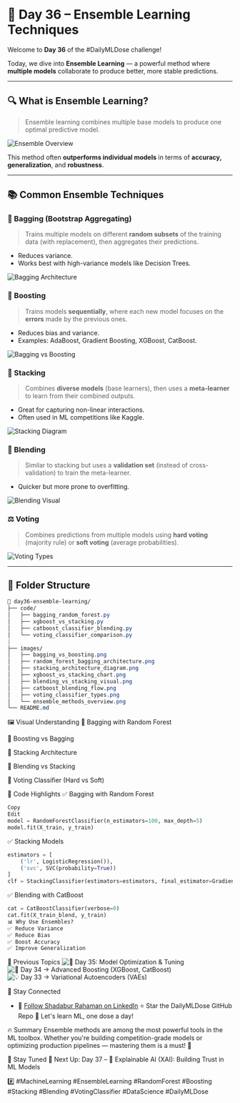 # 🧩 Day 36 – Ensemble Learning Techniques

Welcome to **Day 36** of the #DailyMLDose challenge!

Today, we dive into **Ensemble Learning** — a powerful method where **multiple models** collaborate to produce better, more stable predictions.

---

## 🔍 What is Ensemble Learning?

> Ensemble learning combines multiple base models to produce one optimal predictive model.

![Ensemble Overview](images/ensemble_methods_overview.png)

This method often **outperforms individual models** in terms of **accuracy, generalization**, and **robustness**.

---

## 📚 Common Ensemble Techniques

### 🧺 Bagging (Bootstrap Aggregating)

> Trains multiple models on different **random subsets** of the training data (with replacement), then aggregates their predictions.

- Reduces variance.
- Works best with high-variance models like Decision Trees.

![Bagging Architecture](images/random_forest_bagging_architecture.png)

### 🚀 Boosting

> Trains models **sequentially**, where each new model focuses on the **errors** made by the previous ones.

- Reduces bias and variance.
- Examples: AdaBoost, Gradient Boosting, XGBoost, CatBoost.

![Bagging vs Boosting](images/bagging_vs_boosting.png)

### 🧠 Stacking

> Combines **diverse models** (base learners), then uses a **meta-learner** to learn from their combined outputs.

- Great for capturing non-linear interactions.
- Often used in ML competitions like Kaggle.

![Stacking Diagram](images/stacking_architecture_diagram.png)

### 🤝 Blending

> Similar to stacking but uses a **validation set** (instead of cross-validation) to train the meta-learner.

- Quicker but more prone to overfitting.

![Blending Visual](images/blending_vs_stacking_visual.png)

### ⚖️ Voting

> Combines predictions from multiple models using **hard voting** (majority rule) or **soft voting** (average probabilities).

![Voting Types](images/voting_classifier_types.png)

---
## 📁 Folder Structure

```css
📁 day36-ensemble-learning/
├── code/
│   ├── bagging_random_forest.py
│   ├── xgboost_vs_stacking.py 
│   ├── catboost_classifier_blending.py 
│   └── voting_classifier_comparison.py
|       
├── images/
│   ├── bagging_vs_boosting.png
│   ├── random_forest_bagging_architecture.png
│   ├── stacking_architecture_diagram.png
│   ├── xgboost_vs_stacking_chart.png
│   ├── blending_vs_stacking_visual.png
│   ├── catboost_blending_flow.png
│   ├── voting_classifier_types.png
│   └── ensemble_methods_overview.png
└── README.md
```
🖼️ Visual Understanding
🔹 Bagging with Random Forest

🔹 Boosting vs Bagging

🔹 Stacking Architecture

🔹 Blending vs Stacking

🔹 Voting Classifier (Hard vs Soft)

🧪 Code Highlights
✅ Bagging with Random Forest
```python
Copy
Edit
model = RandomForestClassifier(n_estimators=100, max_depth=5)
model.fit(X_train, y_train)
```
✅ Stacking Models
```python
estimators = [
    ('lr', LogisticRegression()),
    ('svc', SVC(probability=True))
]
clf = StackingClassifier(estimators=estimators, final_estimator=GradientBoostingClassifier())
```
✅ Blending with CatBoost
```python
cat = CatBoostClassifier(verbose=0)
cat.fit(X_train_blend, y_train)
📊 Why Use Ensembles?
✅ Reduce Variance
✅ Reduce Bias
✅ Boost Accuracy
✅ Improve Generalization
```
🔗 Previous Topics
![🔁 Day 35: Model Optimization & Tuning](https://github.com/Shadabur-Rahaman/Daily-ML-Dose/edit/main/day35-model-optimization)
![🧠 Day 34 → Advanced Boosting (XGBoost, CatBoost)](https://github.com/Shadabur-Rahaman/Daily-ML-Dose/tree/main/day34-advanced-boosting)
![💡 Day 33 → Variational Autoencoders (VAEs)](https://github.com/Shadabur-Rahaman/Daily-ML-Dose/tree/main/day33-variational-autoencoders)


🙌 Stay Connected
- 🔗 [Follow Shadabur Rahaman on LinkedIn](https://www.linkedin.com/in/shadabur-rahaman-1b5703249)
⭐ Star the DailyMLDose GitHub Repo
📘 Let's learn ML, one dose a day!

🔥 Summary
Ensemble methods are among the most powerful tools in the ML toolbox. Whether you're building competition-grade models or optimizing production pipelines — mastering them is a must! 💪

📅 Stay Tuned
📌 Next Up: Day 37 – 🧠 Explainable AI (XAI): Building Trust in ML Models

#️⃣ #MachineLearning #EnsembleLearning #RandomForest #Boosting #Stacking #Blending #VotingClassifier #DataScience #DailyMLDose
